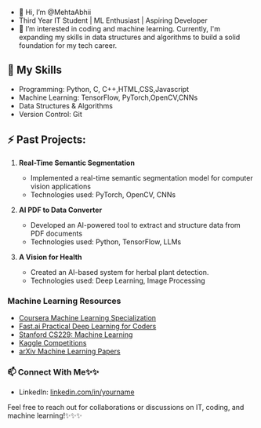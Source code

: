 - 👋 Hi, I’m @MehtaAbhii
- Third Year IT Student | ML Enthusiast | Aspiring Developer
- 👀 I’m interested in coding and machine learning. Currently, I'm expanding my skills in data structures and algorithms to build a solid foundation for my tech career.
## 🌱 My Skills
- Programming: Python, C, C++,HTML,CSS,Javascript
- Machine Learning: TensorFlow, PyTorch,OpenCV,CNNs
- Data Structures & Algorithms
- Version Control: Git
## ⚡ Past Projects:
1. **Real-Time Semantic Segmentation**
   - Implemented a real-time semantic segmentation model for computer vision applications
   - Technologies used: PyTorch, OpenCV, CNNs

2. **AI PDF to Data Converter**
   - Developed an AI-powered tool to extract and structure data from PDF documents
   - Technologies used: Python, TensorFlow, LLMs

3. **A Vision for Health**
   - Created an AI-based system for herbal plant detection.
   - Technologies used: Deep Learning, Image Processing

### Machine Learning Resources
- [Coursera Machine Learning Specialization](https://www.coursera.org/specializations/machine-learning-introduction)
- [Fast.ai Practical Deep Learning for Coders](https://course.fast.ai/)
- [Stanford CS229: Machine Learning](https://cs229.stanford.edu/)
- [Kaggle Competitions](https://www.kaggle.com/competitions)
- [arXiv Machine Learning Papers](https://arxiv.org/list/cs.LG/recent)

### 📫 Connect With Me✨✨
- LinkedIn: [linkedin.com/in/yourname](https://linkedin.com/in/yourname)

Feel free to reach out for collaborations or discussions on IT, coding, and machine learning!✨✨✨
<!---
MehtaAbhii/MehtaAbhii is a ✨ special ✨ repository because its `README.md` (this file) appears on your GitHub profile.
You can click the Preview link to take a look at your changes.
--->
